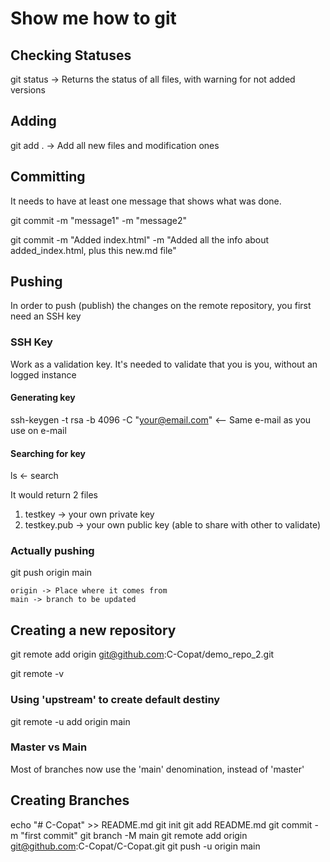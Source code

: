 # Show me how to git

## Checking Statuses

git status  -> Returns the status of all files, with warning for not added versions

## Adding

git add .  -> Add all new files and modification ones

## Committing

It needs to have at least one message that shows what was done.

git commit -m "message1" -m "message2"

git commit -m "Added index.html" -m "Added all the info about added_index.html, plus this new.md file"



## Pushing

In order to push (publish) the changes on the remote repository, you first need an SSH key

### SSH Key

Work as a validation key. It's needed to validate that you is you, without an logged instance

#### Generating key

ssh-keygen -t rsa -b 4096 -C "your@email.com"  <-- Same e-mail as you use on e-mail

#### Searching for key

ls <- search

It would return 2 files

1) testkey -> your own private key
2) testkey.pub -> your own public key (able to share with other to validate)

### Actually pushing

git push origin main

    origin -> Place where it comes from
    main -> branch to be updated

## Creating a new repository

git remote add origin git@github.com:C-Copat/demo_repo_2.git

git remote -v

### Using 'upstream' to create default destiny

git remote -u add origin main

### Master vs Main

Most of branches now use the 'main' denomination, instead of 'master'

## Creating Branches

echo "# C-Copat" >> README.md
git init
git add README.md
git commit -m "first commit"
git branch -M main
git remote add origin git@github.com:C-Copat/C-Copat.git
git push -u origin main